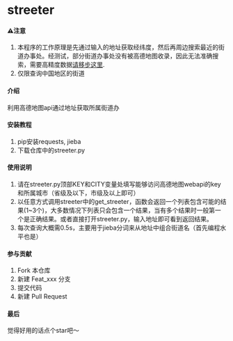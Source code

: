# streeter

#### ⚠️注意
1.  本程序的工作原理是先通过输入的地址获取经纬度，然后再周边搜索最近的街道办事处。经测试，部分街道办事处没有被高德地图收录，因此无法准确搜索，需要高精度数据[请移步这里](https://www.youbianku.com/街道办事处API接口介绍).
2.  仅限查询中国地区的街道

#### 介绍
利用高德地图api通过地址获取所属街道办

#### 安装教程

1.  pip安装requests, jieba
2.  下载仓库中的streeter.py

#### 使用说明

1.  请在streeter.py顶部KEY和CITY变量处填写能够访问高德地图webapi的key和所属城市（省级及以下，市级及以上即可）
2.  以任意方式调用streeter中的get_streeter，函数会返回一个列表包含可能的结果(1~3个)，大多数情况下列表只会包含一个结果，当有多个结果时一般第一个是正确结果。或者直接打开streeter.py，输入地址即可看到返回结果。
3.  每次查询大概需0.5s，主要用于jieba分词来从地址中组合街道名（首先编程水平也是）

#### 参与贡献

1.  Fork 本仓库
2.  新建 Feat_xxx 分支
3.  提交代码
4.  新建 Pull Request

#### 最后
觉得好用的话点个star吧～
